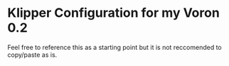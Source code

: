 # Klipper Configuration for my Voron 0.2

Feel free to reference this as a starting point but it is not reccomended to copy/paste as is.